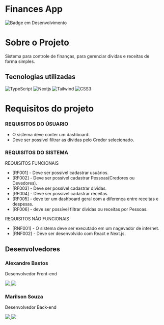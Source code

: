 # Finances App

![Badge em Desenvolvimento](http://img.shields.io/static/v1?label=STATUS&message=EM%20DESENVOLVIMENTO&color=GREEN&style=for-the-badge)

# Sobre o Projeto

Sistema para controle de finanças, para gerenciar dividas e receitas de forma simples.

## Tecnologias utilizadas

![TypeScript](https://img.shields.io/badge/TypeScript-087ecf?style=for-the-badge&logo=typescript&logoColor=white)
![Nextjs](https://img.shields.io/badge/next.js-000000?style=for-the-badge&logo=nextdotjs&logoColor=white)
![Tailwind](https://img.shields.io/badge/Tailwind_CSS-38B2AC?style=for-the-badge&logo=tailwind-css&logoColor=white)
![CSS3](https://img.shields.io/badge/CSS_3-264de4?&style=for-the-badge&logo=css3&logoColor=white)

# Requisitos do projeto
### REQUISITOS DO ÚSUARIO
- O sistema deve conter um dashboard.
- Deve ser possível filtrar as dividas pelo Credor selecionado.

### REQUISITOS DO SISTEMA
REQUISITOS FUNCIONAIS
- [RF001] - Deve ser possível cadastrar usuários.
- [RF002] - Deve ser possível cadastrar Pessoas(Credores ou Devedores).
- [RF003] - Deve ser possível cadastrar dividas.
- [RF004] - Deve ser possível cadastrar receitas.
- [RF005] - deve ter um dashboard geral com a diferença entre receitas e despesas.
- [RF006] - deve ser possível filtrar dividas ou receitas por Pessoas.

REQUISITOS NÃO FUNCIONAIS
- [RNF001] - O sistema deve ser executado em um nagevador de internet.
- [RNF002] - Deve ser desenvolvido com React e Next.js.

## Desenvolvedores

### Alexandre Bastos
Desenvolvedor Front-end

<a href="https://www.linkedin.com/in/alexandr3-bastos/" target="_blank">
  <img
    src="https://img.shields.io/badge/-LinkedIn-%230077B5?style=for-the-badge&logo=linkedin&logoColor=white"
    target="_blank">
  </a>
<a href="https://www.github.com/xand3" target="_blank">
  <img
    src="https://img.shields.io/badge/GitHub-100000?style=for-the-badge&logo=github&logoColor=white"
    target="_blank">
</a>

### Marilson Souza
Desenvolvedor Back-end

<a href="https://www.linkedin.com/in/marilsonsouza/" target="_blank">
<img
  src="https://img.shields.io/badge/-LinkedIn-%230077B5?style=for-the-badge&logo=linkedin&logoColor=white"
  target="_blank">
</a>
<a href="https://www.github.com/marilsonSouza" target="_blank">
  <img
    src="https://img.shields.io/badge/GitHub-100000?style=for-the-badge&logo=github&logoColor=white"
    target="_blank">
</a>

